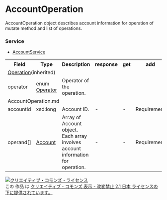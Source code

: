# AccountOperation
AccountOperation object describes account information for operation of mutate method and list of operations.
### Service
+ [AccountService](../services/AccountService.md)

<table>
 <tr>
  <th>Field</th>
  <th>Type</th>
  <th>Description</th>
  <th>response</th>
  <th>get</th>
  <th>add</th>
  <th>set</th>
  <th>remove</th>
 </tr>
 <tr>
  <td colspan="8"><a href="./Operation.md">Operation</a>(inherited)</td>
 </tr>
 <tr>
  <td>operator</td>
  <td>enum <br>
  <a href="./Operator.md">Operator</a></td>
  <td>Operator of the operation.</td>
  <td colspan="5"></td>
 </tr>
 <tr>
  <td colspan="8">AccountOperation.md</td>
 </tr>
 <tr>
  <td>accountId</td>
  <td>xsd:long</td>
  <td>Account ID.</td>
  <td>-</td>
  <td>-</td>
  <td>Requirement</td>
  <td>Requirement</td>
  <td>Requirement</td>
 </tr>
 <tr>
  <td>operand[]</td>
  <td><a href="./Account.md">Account</a></td>
  <td>Array of Account object. Each array involves account information for operation.</td>
  <td>-</td>
  <td>-</td>
  <td>Requirement</td>
  <td>Requirement</td>
  <td>Requirement</td>
 </tr>
</table>

<a rel="license" href="http://creativecommons.org/licenses/by-nd/2.1/jp/"><img alt="クリエイティブ・コモンズ・ライセンス" style="border-width:0" src="https://i.creativecommons.org/l/by-nd/2.1/jp/88x31.png" /></a><br />この 作品 は <a rel="license" href="http://creativecommons.org/licenses/by-nd/2.1/jp/">クリエイティブ・コモンズ 表示 - 改変禁止 2.1 日本 ライセンスの下に提供されています。</a>
